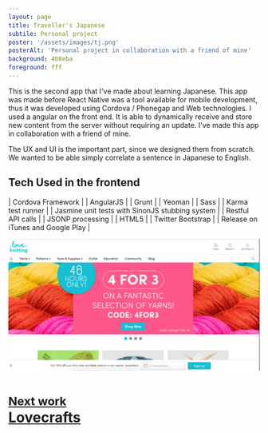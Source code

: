 ```yaml
---
layout: page
title: Traveller's Japanese
subtile: Personal project
poster: '/assets/images/tj.png'
posterAlt: 'Personal project in collaboration with a friend of mine'
background: 408eba
foreground: fff
---
```


This is the second app that I've made about learning Japanese. This app was made before 
React Native was a tool available for mobile development, thus it was developed 
using Cordova / Phonegap and Web technologies. 
I used a angular on  the front end. 
It is able to dynamically receive and store 
new content from the server without requiring an update.
I've made this app in collaboration with a friend of mine.

The UX and UI is the important part, since we designed them from scratch. We 
wanted to be able simply correlate a sentence in Japanese to English.

## <small><i class="fas fa-server"></i></small> Tech Used in the frontend

| Cordova Framework                 |
| AngularJS                         |
| Grunt                             |
| Yeoman                            |
| Sass                              |
| Karma test runner                 |
| Jasmine unit tests with SinonJS stubbing system |
| Restful API calls                 |
| JSONP processing                  |
| HTML5                             |
| Twitter Bootstrap                 |
| Release on iTunes and Google Play |

<div class="is-flex lk-pages-next-work">
  <a class="lk-image-container" role="link" href="{{ site.baseurl }}{% link works/lovecrafts.md %}">           
    <img src="/assets/images/lovecrafts2.png" alt="sample image from my work at lovecrafts">
    <div class="overlay">
      <h1>
        <small>Next work <i class="fas fa-long-arrow-alt-right"></i></small>
        <br/>
        Lovecrafts 
      </h1>
    <div>
    
</div>